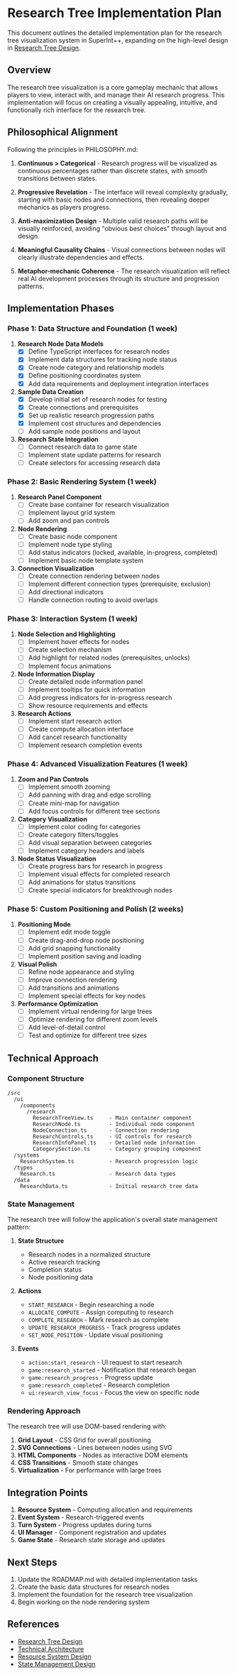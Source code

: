 # Research Tree Implementation Plan

This document outlines the detailed implementation plan for the research tree visualization system in SuperInt++, expanding on the high-level design in [Research Tree Design](./research_tree_design.md).

## Overview

The research tree visualization is a core gameplay mechanic that allows players to view, interact with, and manage their AI research progress. This implementation will focus on creating a visually appealing, intuitive, and functionally rich interface for the research tree.

## Philosophical Alignment

Following the principles in PHILOSOPHY.md:

1. **Continuous > Categorical** - Research progress will be visualized as continuous percentages rather than discrete states, with smooth transitions between states.

2. **Progressive Revelation** - The interface will reveal complexity gradually, starting with basic nodes and connections, then revealing deeper mechanics as players progress.

3. **Anti-maximization Design** - Multiple valid research paths will be visually reinforced, avoiding "obvious best choices" through layout and design.

4. **Meaningful Causality Chains** - Visual connections between nodes will clearly illustrate dependencies and effects.

5. **Metaphor-mechanic Coherence** - The research visualization will reflect real AI development processes through its structure and progression patterns.

## Implementation Phases

### Phase 1: Data Structure and Foundation (1 week)

1. **Research Node Data Models**
   - [x] Define TypeScript interfaces for research nodes
   - [x] Implement data structures for tracking node status
   - [x] Create node category and relationship models
   - [x] Define positioning coordinates system
   - [x] Add data requirements and deployment integration interfaces

2. **Sample Data Creation**
   - [x] Develop initial set of research nodes for testing
   - [x] Create connections and prerequisites
   - [x] Set up realistic research progression paths
   - [x] Implement cost structures and dependencies
   - [ ] Add sample node positions and layout

3. **Research State Integration**
   - [ ] Connect research data to game state
   - [ ] Implement state update patterns for research
   - [ ] Create selectors for accessing research data

### Phase 2: Basic Rendering System (1 week)

1. **Research Panel Component**
   - [ ] Create base container for research visualization
   - [ ] Implement layout grid system
   - [ ] Add zoom and pan controls

2. **Node Rendering**
   - [ ] Create basic node component
   - [ ] Implement node type styling
   - [ ] Add status indicators (locked, available, in-progress, completed)
   - [ ] Implement basic node template system

3. **Connection Visualization**
   - [ ] Create connection rendering between nodes
   - [ ] Implement different connection types (prerequisite, exclusion)
   - [ ] Add directional indicators
   - [ ] Handle connection routing to avoid overlaps

### Phase 3: Interaction System (1 week)

1. **Node Selection and Highlighting**
   - [ ] Implement hover effects for nodes
   - [ ] Create selection mechanism
   - [ ] Add highlight for related nodes (prerequisites, unlocks)
   - [ ] Implement focus animations

2. **Node Information Display**
   - [ ] Create detailed node information panel
   - [ ] Implement tooltips for quick information
   - [ ] Add progress indicators for in-progress research
   - [ ] Show resource requirements and effects

3. **Research Actions**
   - [ ] Implement start research action
   - [ ] Create compute allocation interface
   - [ ] Add cancel research functionality
   - [ ] Implement research completion events

### Phase 4: Advanced Visualization Features (1 week)

1. **Zoom and Pan Controls**
   - [ ] Implement smooth zooming
   - [ ] Add panning with drag and edge scrolling
   - [ ] Create mini-map for navigation
   - [ ] Add focus controls for different tree sections

2. **Category Visualization**
   - [ ] Implement color coding for categories
   - [ ] Create category filters/toggles
   - [ ] Add visual separation between categories
   - [ ] Implement category headers and labels

3. **Node Status Visualization**
   - [ ] Create progress bars for research in progress
   - [ ] Implement visual effects for completed research
   - [ ] Add animations for status transitions
   - [ ] Create special indicators for breakthrough nodes

### Phase 5: Custom Positioning and Polish (2 weeks)

1. **Positioning Mode**
   - [ ] Implement edit mode toggle
   - [ ] Create drag-and-drop node positioning
   - [ ] Add grid snapping functionality
   - [ ] Implement position saving and loading

2. **Visual Polish**
   - [ ] Refine node appearance and styling
   - [ ] Improve connection rendering
   - [ ] Add transitions and animations
   - [ ] Implement special effects for key nodes

3. **Performance Optimization**
   - [ ] Implement virtual rendering for large trees
   - [ ] Optimize rendering for different zoom levels
   - [ ] Add level-of-detail control
   - [ ] Test and optimize for different tree sizes

## Technical Approach

### Component Structure

```
/src
  /ui
    /components
      /research
        ResearchTreeView.ts     - Main container component
        ResearchNode.ts         - Individual node component
        NodeConnection.ts       - Connection rendering
        ResearchControls.ts     - UI controls for research
        ResearchInfoPanel.ts    - Detailed node information
        CategorySection.ts      - Category grouping component
  /systems
    ResearchSystem.ts           - Research progression logic
  /types
    Research.ts                 - Research data types
  /data
    ResearchData.ts             - Initial research tree data
```

### State Management

The research tree will follow the application's overall state management pattern:

1. **State Structure**
   - Research nodes in a normalized structure
   - Active research tracking
   - Completion status
   - Node positioning data

2. **Actions**
   - `START_RESEARCH` - Begin researching a node
   - `ALLOCATE_COMPUTE` - Assign computing to research
   - `COMPLETE_RESEARCH` - Mark research as complete
   - `UPDATE_RESEARCH_PROGRESS` - Track progress updates
   - `SET_NODE_POSITION` - Update visual positioning

3. **Events**
   - `action:start_research` - UI request to start research
   - `game:research_started` - Notification that research began
   - `game:research_progress` - Progress update
   - `game:research_completed` - Research completion
   - `ui:research_view_focus` - Focus the view on specific node

### Rendering Approach

The research tree will use DOM-based rendering with:

1. **Grid Layout** - CSS Grid for overall positioning
2. **SVG Connections** - Lines between nodes using SVG
3. **HTML Components** - Nodes as interactive DOM elements
4. **CSS Transitions** - Smooth state changes
5. **Virtualization** - For performance with large trees

## Integration Points

1. **Resource System** - Computing allocation and requirements
2. **Event System** - Research-triggered events
3. **Turn System** - Progress updates during turns
4. **UI Manager** - Component registration and updates
5. **Game State** - Research state storage and updates

## Next Steps

1. Update the ROADMAP.md with detailed implementation tasks
2. Create the basic data structures for research nodes
3. Implement the foundation for the research tree visualization
4. Begin working on the node rendering system

## References

- [Research Tree Design](./research_tree_design.md)
- [Technical Architecture](./technical_architecture.md)
- [Resource System Design](./resource_system_design.md)
- [State Management Design](./state_management_design.md)